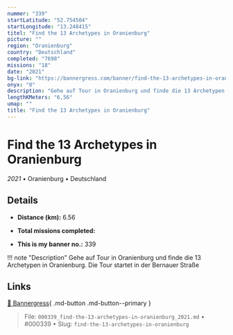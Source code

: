 ```yaml
---
nummer: "339"
startLatitude: "52.754504"
startLongitude: "13.248415"
titel: "Find the 13 Archetypes in Oranienburg"
picture: ""
region: "Oranienburg"
country: "Deutschland"
completed: "7698"
missions: "18"
date: "2021"
bg-link: "https://bannergress.com/banner/find-the-13-archetypes-in-oranienburg-49c9"
onyx: "0"
description: "Gehe auf Tour in Oranienburg und finde die 13 Archetypen in Oranienburg. Die Tour startet in der Bernauer Straße"
lengthKMeters: "6,56"
umap: ""
title: "Find the 13 Archetypes in Oranienburg"
---
```

# Find the 13 Archetypes in Oranienburg

*2021* • Oranienburg • Deutschland



## Details
- **Distance (km):** 6.56

- **Total missions completed:** 
- **This is my banner no.:** 339


!!! note "Description"
    Gehe auf Tour in Oranienburg und finde die 13 Archetypen in Oranienburg. Die Tour startet in der Bernauer Straße



## Links
[🔗 Bannergress](https://bannergress.com/banner/find-the-13-archetypes-in-oranienburg-49c9){ .md-button .md-button--primary }



> File: `000339_find-the-13-archetypes-in-oranienburg_2021.md` • #000339 • Slug: `find-the-13-archetypes-in-oranienburg`
